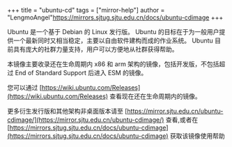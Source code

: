 +++
title = "ubuntu-cd"
tags = ["mirror-help"]
author = "LengmoAngel"https://mirrors.sjtug.sjtu.edu.cn/docs/ubuntu-cdimage
+++

Ubuntu 是一个基于 Debian 的 Linux 发行版。 Ubuntu 的目标在于为一般用户提供一个最新同时又相当稳定，主要以自由软件建构而成的作业系统。 Ubuntu 目前具有庞大的社群力量支持，用户可以方便地从社群获得帮助。

本镜像主要收录还在生命周期内 x86 和 arm 架构的镜像，包括开发版，不包括超过 End of Standard Support 后进入 ESM 的镜像。

您可以通过 [https://wiki.ubuntu.com/Releases](https://wiki.ubuntu.com/Releases) 查看现在还在生命周期内的镜像。

更多衍生发行版和其他架构非桌面版本请至 [https://mirror.sjtu.edu.cn/ubuntu-cdimage/](https://mirror.sjtu.edu.cn/ubuntu-cdimage/) 查看,或者在 [https://mirrors.sjtug.sjtu.edu.cn/docs/ubuntu-cdimage](https://mirrors.sjtug.sjtu.edu.cn/docs/ubuntu-cdimage) 获取该镜像使用帮助
